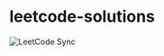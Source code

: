 # leetcode-solutions

![LeetCode Sync](https://github.com/alexmarinos87/leetcode-solutions/actions/workflows/sync_leetcode.yml/badge.svg)
